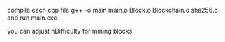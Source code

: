 compile each cpp file
g++ -o main main.o Block.o Blockchain.o sha256.o
and run main.exe

you can adjust nDifficulty for mining blocks
